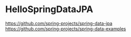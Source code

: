 # HelloSpringDataJPA

https://github.com/spring-projects/spring-data-jpa
https://github.com/spring-projects/spring-data-examples